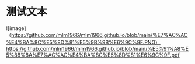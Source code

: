 # 测试文本
![image]（https://github.com/mlm1966/mlm1966.github.io/blob/main/%E7%AC%AC%E4%BA%8C%E5%8D%81%E5%9B%9B%E6%9C%9F.PNG）https://github.com/mlm1966/mlm1966.github.io/blob/main/%E5%91%A8%E5%88%8A%E7%AC%AC%E4%BA%8C%E5%8D%81%E6%9C%9F.pdf
